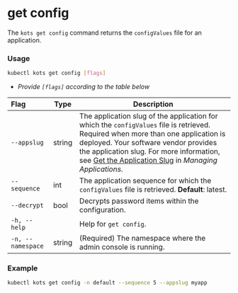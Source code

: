 # get config

The `kots get config` command returns the `configValues` file for an application.

### Usage

```bash
kubectl kots get config [flags]
```

- _Provide `[flags]` according to the table below_

| Flag              | Type   | Description                                                         |
| :---------------- | ------ | ------------------------------------------------------------------- |
| `--appslug`       | string | The application slug of the application for which the `configValues` file is retrieved. Required when more than one application is deployed. Your software vendor provides the application slug. For more information, see <a href="/vendor/vendor-portal-maange-app#slug">Get the Application Slug</a> in <em>Managing Applications</em>.|
| `--sequence`      | int    | The application sequence for which the `configValues` file is retrieved. **Default**: latest.|
| `--decrypt`       | bool   | Decrypts password items within the configuration.|
| `-h, --help`      |        | Help for `get config`.|
| `-n, --namespace` | string | (Required) The namespace where the admin console is running.|

### Example

```bash
kubectl kots get config -n default --sequence 5 --appslug myapp
```
